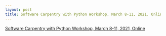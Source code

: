 ```yaml
---
layout: post
title: Software Carpentry with Python Workshop, March 8-11, 2021, Online
---
```

[Software Carpentry with Python Workshop, March 8-11, 2021, Online](https://escience-academy.github.io/2021-03-08-swc-nlesc/)
